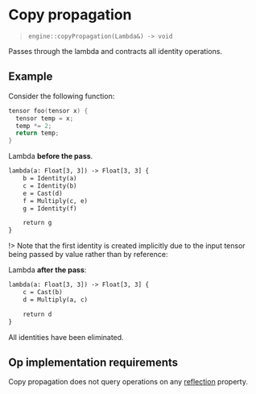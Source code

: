 # Copy propagation
> `engine::copyPropagation(Lambda&) -> void`

Passes through the lambda and contracts all identity operations.

## Example

Consider the following function:

```cpp
tensor foo(tensor x) {
  tensor temp = x;
  temp *= 2;
  return temp;
}
```

Lambda **before the pass**. 
```txt
lambda(a: Float[3, 3]) -> Float[3, 3] {
    b = Identity(a)
    c = Identity(b)
    e = Cast(d)
    f = Multiply(c, e)
    g = Identity(f)

    return g
}
```

!> Note that the first identity is created
   implicitly due to the input tensor being passed by value
   rather than by reference:

Lambda **after the pass**:

```txt
lambda(a: Float[3, 3]) -> Float[3, 3] {
    c = Cast(b)
    d = Multiply(a, c)

    return d
}
```

All identities have been eliminated.

## Op implementation requirements

Copy propagation does not query operations on any
[reflection](engine/op/reflection) property.
